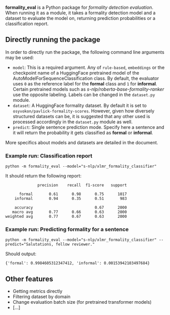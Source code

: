 **formality_eval** is a Python package for _formality detection evaluation_. When running it as a module, it takes a 
formality detection model and a dataset to evaluate the model on, returning prediction probabilities or a classification 
report. 

## Directly running the package
In order to directly run the package, the following command line arguments may be used:

- `model`:  This is a required argument. Any of `rule-based`, `embeddings` or the checkpoint name of a HuggingFace 
pretrained model of the AutoModelForSequenceClassification class. By default, the evaluator uses `0` as the reference 
label for the **formal** class and `1` for **informal**. Certain pretrained models such as 
_s-nlp/roberta-base-formality-ranker_ use the opposite labeling. Labels can be changed in the `dataset.py` module.
- `dataset`: A HuggingFace formality dataset. By default it is set to `osyvokon/pavlick-formality-scores`. However, 
given how diversely structured datasets can be, it is suggested that any other used is processed accordingly in the 
`dataset.py` module as well.
- `predict`: Single sentence prediction mode. Specify here a sentence and it will return the probability it gets
classified as **formal** or **informal**.

More specifics about models and datasets are detailed in the document.

### Example run: Classification report
```
python -m formality_eval --model="s-nlp/xlmr_formality_classifier"
```
It should return the following report:
```
              precision    recall  f1-score   support

      formal       0.61      0.98      0.75      1017
    informal       0.94      0.35      0.51       983

    accuracy                           0.67      2000
   macro avg       0.77      0.66      0.63      2000
weighted avg       0.77      0.67      0.63      2000
```
### Example run: Predicting formality for a sentence
```
python -m formality_eval --model="s-nlp/xlmr_formality_classifier" --predict="Salutations, fellow reviewer."
```
Should output:
```
{'formal': 0.9984605312347412, 'informal': 0.00153942103497684}
```

## Other features

- Getting metrics directly
- Filtering dataset by domain
- Change evaluation batch size (for pretrained transformer models)
- [...]
